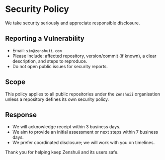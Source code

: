 # Security Policy

We take security seriously and appreciate responsible disclosure.

## Reporting a Vulnerability
- Email: `sim@zenshuii.com`
- Please include: affected repository, version/commit (if known), a clear description, and steps to reproduce.
- Do not open public issues for security reports.

## Scope
This policy applies to all public repositories under the `Zenshuii` organisation unless a repository defines its own security policy.

## Response
- We will acknowledge receipt within 3 business days.
- We aim to provide an initial assessment or next steps within 7 business days.
- We prefer coordinated disclosure; we will work with you on timelines.

Thank you for helping keep Zenshuii and its users safe.
